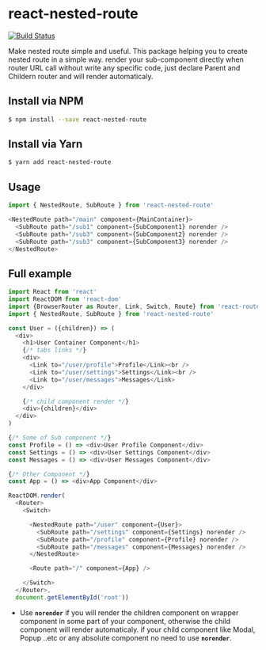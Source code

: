 # react-nested-route

[![Build Status](https://travis-ci.org/binothman/react-nested-route.svg?branch=master)](https://travis-ci.org/binothman/react-nested-route)

Make nested route simple and useful.
This package helping you to create nested route in a simple way. render your sub-component directly when router URL call without write any specific code, just declare Parent and Childern router and will render automaticaly.


## Install via NPM

```sh
$ npm install --save react-nested-route
```
## Install via Yarn

```sh
$ yarn add react-nested-route
```

## Usage
```js
import { NestedRoute, SubRoute } from 'react-nested-route'

<NestedRoute path="/main" component={MainContainer}>
  <SubRoute path="/sub1" component={SubComponent1} norender />
  <SubRoute path="/sub3" component={SubComponent2} norender />
  <SubRoute path="/sub3" component={SubComponent3} norender />
</NestedRoute>
```


## Full example

```js
import React from 'react'
import ReactDOM from 'react-dom'
import {BrowserRouter as Router, Link, Switch, Route} from 'react-router-dom'
import { NestedRoute, SubRoute } from 'react-nested-route'

const User = ({children}) => (
  <div>
    <h1>User Container Component</h1>
    {/* tabs links */}
    <div>
      <Link to="/user/profile">Profile</Link><br />
      <Link to="/user/settings">Settings</Link><br />
      <Link to="/user/messages">Messages</Link>
    </div>

    {/* child component render */}
    <div>{children}</div>
  </div>
)

{/* Some of Sub component */}
const Profile = () => <div>User Profile Component</div>
const Settings = () => <div>User Settings Component</div>
const Messages = () => <div>User Messages Component</div>

{/* Other Component */}
const App = () => <div>App Component</div>

ReactDOM.render(
  <Router>
    <Switch>

      <NestedRoute path="/user" component={User}>
        <SubRoute path="/settings" component={Settings} norender />
        <SubRoute path="/profile" component={Profile} norender />
        <SubRoute path="/messages" component={Messages} norender />
      </NestedRoute>

      <Route path="/" component={App} />

    </Switch>
  </Router>,
  document.getElementById('root'))
```
* Use __`norender`__ if you will render the children component on wrapper component in some part of your component, otherwise the child component will render automaticaly. if your child component like Modal, Popup ..etc or any absolute component no need to use __`norender`__.

